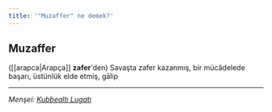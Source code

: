```yaml
---
title: '"Muzaffer" ne demek?'
---
```


## Muzaffer
([[arapca|Arapça]] **zafer**'den) Savaşta zafer kazanmış, bir mücâdelede başarı, üstünlük elde etmiş, gālip

---
*Menşei: [Kubbealtı Lugatı](https://www.lugatim.com/s/Muzaffer)*